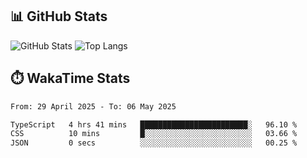 ## 📊 GitHub Stats
![GitHub Stats](https://github-readme-stats.vercel.app/api?username=fe-brweb&show_icons=true&theme=shades-of-purple)
![Top Langs](https://github-readme-stats.vercel.app/api/top-langs/?username=fe-brweb&layout=compact&theme=shades-of-purple)

## ⏱️ WakaTime Stats
<!--START_SECTION:waka-->

```txt
From: 29 April 2025 - To: 06 May 2025

TypeScript   4 hrs 41 mins   ████████████████████████░   96.10 %
CSS          10 mins         █░░░░░░░░░░░░░░░░░░░░░░░░   03.66 %
JSON         0 secs          ░░░░░░░░░░░░░░░░░░░░░░░░░   00.25 %
```

<!--END_SECTION:waka-->
